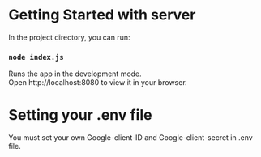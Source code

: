 # Getting Started with server

In the project directory, you can run:

### `node index.js`

Runs the app in the development mode.\
Open http://localhost:8080 to view it in your browser.

# Setting your .env file

You must set your own Google-client-ID and Google-client-secret in .env file.
